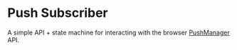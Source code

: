 # Push Subscriber

A simple API + state machine for interacting with the browser [PushManager](https://developer.mozilla.org/en-US/docs/Web/API/PushManager) API.